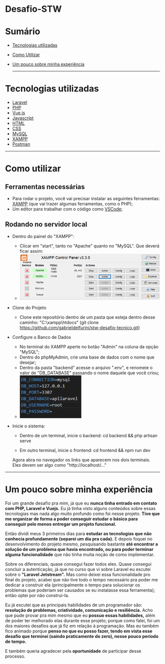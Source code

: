 # Desafio-STW

# Sumário

- [Tecnologias utilizadas](#tecnologias-utilizadas)
- [Como Utilizar](#como-utilizar)
- [Um pouco sobre minha experiência](#um-pouco-sobre-minha-experiência)

  ---

# Tecnologias utilizadas

- [Laravel](https://laravel.com/)
- [PHP](https://www.php.net/)
- [Vue.js](https://vuejs.org/)
- [Javascript](https://developer.mozilla.org/pt-BR/docs/Web/JavaScript)
- [HTML](https://developer.mozilla.org/pt-BR/docs/Web/HTML)
- [CSS](https://developer.mozilla.org/pt-BR/docs/Web/CSS)
- [MySQL](https://www.mysql.com/)
- [XAMPP](https://www.apachefriends.org/pt_br/index.html)
- [Postman](https://www.postman.com/)
---

# Como utilizar

## Ferramentas necessárias

 * Para rodar o projeto, você vai precisar instalar as seguintes ferramentas:
[XAMPP](https://www.apachefriends.org/pt_br/index.html) (que vai trazer algumas ferramentas, como o PHP);
* Um editor para trabalhar com o código como [VSCode](https://code.visualstudio.com/);

 ## Rodando no servidor local

- Dentro do painel do "XAMPP":
  - Clicar em "start", tanto no "Apache" quanto no "MySQL". Que deverá ficar assim:
  - <img src="./imagens/telaXAMP.png" alt="Banco de Dados Bonito" width="500"/>

 - Clone do Projeto

    - Clone este repositório dentro de um pasta que esteja dentro desse caminho: "C:\xampp\htdocs"
    (git clone https://github.com/gabrieldelfurini/stw-desafio-tecnico.git)
    
  - Configure o Banco de Dados
    - No terminal do XAMPP aperte no botão "Admin" na coluna da opção "MySQL";
    - Dentro do phpMyAdmin, crie uma base de dados com o nome que desejar;
    - Dentro da pasta "backend" acesse o arquivo ".env", e renomeie o valor de "DB_DATABASE" passando o nome daquele que você criou;
    - <img src="./imagens/bancoDeDados.png" alt="Banco de Dados Bonito" width="200"/>
    
 - Inicie o sistema:

    - Dentro de um terminal, inicie o backend:
   cd backend && php artisan serve

    - Em outro terminal, inicie o frontend:
    cd frontend && npm run dev

    Agora abra no navegador os links que aparecem nos dois terminais. Eles devem ser algo como "http://localhost/..."

---

  # Um pouco sobre minha experiência
Foi um grande desafio pra mim, já que eu **nunca tinha entrado em contato com PHP, Laravel e Vuejs.** Eu já tinha visto alguns conteúdos sobre essas tecnologias mas nada algo muito profundo como foi nesse projeto. **Tive que me organizar de forma a poder conseguir estudar o básico para conseguir pelo menos entregar um projeto funcional.**

Então dividi meus 3 primeiros dias para **estudar as tecnologias que não conhecia profundamente (separei um dia pra cada).** E depois foquei no desenvolvimento do projeto mesmo, pesquisando bastante **até encontrar a solução de um problema que havia encontrado, ou para poder terminar alguma funcionalidade** que não tinha muita noção de como implementar.

Sobre os diferenciais, quase consegui fazer todos eles. Quase consegui concluir a autenticação, já que no curso que vi sobre Laravel eu escutei sobre o **"Laravel Jetstream".** Mas como deixei essa funcionalidade pro final do projeto, acabei que não tive todo o tempo necessário pra poder me dedicar a construir ela (principalmente o tempo para solucionar os problemas que poderiam ser causados se eu instalasse essa ferramenta); então optei por não construí-la.

Eu já escutei que as principais habilidades de um programador são: **resolução de problemas, criatividade, comunicação e resiliência.** Acho que pude provar pra mim mesmo que eu **possuo essas habilidades,** além de poder ter melhorado elas durante esse projeto; porque como falei, foi um dos maiores desafios que já fiz em relação à programação. Mas eu também fico animado porque **penso no que eu posso fazer, tendo em vista esse desafio que terminei (saindo praticamente do zero), nesse pouco período de tempo.**

E também queria agradecer pela **oportunidade** de participar desse processo.




